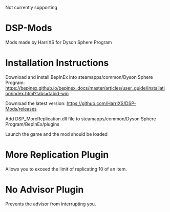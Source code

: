 Not currently supporting

# DSP-Mods
Mods made by HarriXS for Dyson Sphere Program

# Installation Instructions
Download and install BepInEx into steamapps/common/Dyson Sphere Program: https://bepinex.github.io/bepinex_docs/master/articles/user_guide/installation/index.html?tabs=tabid-win

Download the latest version: https://github.com/HarriXS/DSP-Mods/releases

Add DSP_MoreReplication.dll file to steamapps/common/Dyson Sphere Program/BepInEx/plugins

Launch the game and the mod should be loaded

# More Replication Plugin
Allows you to exceed the limit of replicating 10 of an item.

# No Advisor Plugin
Prevents the advisor from interrupting you.
